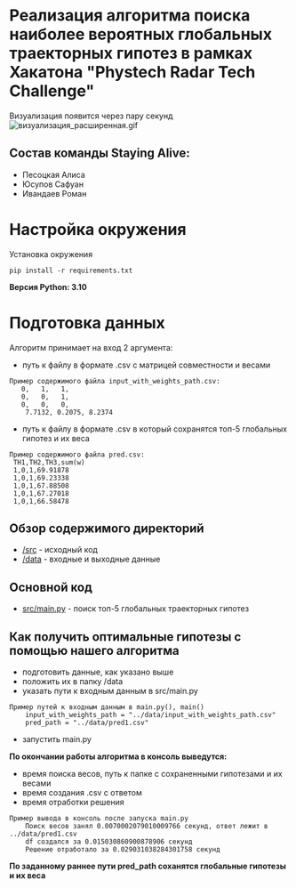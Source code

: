# Реализация алгоритма поиска наиболее вероятных глобальных траекторных гипотез в рамках Хакатона "Phystech Radar Tech Challenge"

Визуализация появится через пару секунд
![визуализация_расширенная.gif](визуализация_расширенная.gif)

## Состав команды Staying Alive:
-   Песоцкая Алиса
-   Юсупов Сафуан
-   Ивандаев Роман


# Настройка окружения

Установка окружения

```
pip install -r requirements.txt
```

**Версия Python: 3.10**

# Подготовка данных

Алгоритм принимает на вход 2 аргумента:
- путь к файлу в формате .csv с матрицей совместности и весами
```
Пример содержимого файла input_with_weights_path.csv:
   0,   1,   1, 
   0,   0,   1,  
   0,   0,   0, 
    7.7132, 0.2075, 8.2374  
```

-  путь к файлу в формате .csv в который сохранятся топ-5 глобальных гипотез и их веса
```
Пример содержимого файла pred.csv:
 TH1,TH2,TH3,sum(w)
 1,0,1,69.91878
 1,0,1,69.23338
 1,0,1,67.88508
 1,0,1,67.27018
 1,0,1,66.58478
```


## Обзор содержимого директорий

* [/src](https://github.com/SAFUANlip/Hakaton-Almaz/tree/master/src) - исходный код
* [/data](https://github.com/SAFUANlip/Hakaton-Almaz/tree/master/data) - входные и выходные данные

## Основной код

* [src/main.py]() - поиск топ-5 глобальных траекторных гипотез

## Как получить оптимальные гипотезы с помощью нашего алгоритма
- подготовить данные, как указано выше
- положить их в папку /data
- указать пути к входным данным в src/main.py

```
Пример путей к входным данным в main.py(), main()
    input_with_weights_path = "../data/input_with_weights_path.csv"
    pred_path = "../data/pred1.csv"
```

- запустить main.py

**По окончании работы алгоритма в консоль выведутся:**
-   время поиска весов, путь к папке с сохраненными гипотезами и их весами
- время создания .csv с ответом
- время отработки решения
```
Пример вывода в консоль после запуска main.py
    Поиск весов занял 0.0070002079010009766 секунд, ответ лежит в ../data/pred1.csv
    df создался за 0.015030860900878906 секунд
    Решение отработало за 0.029031038284301758 секунд
```

**По заданному раннее пути pred_path соханятся глобальные гипотезы и их веса**
